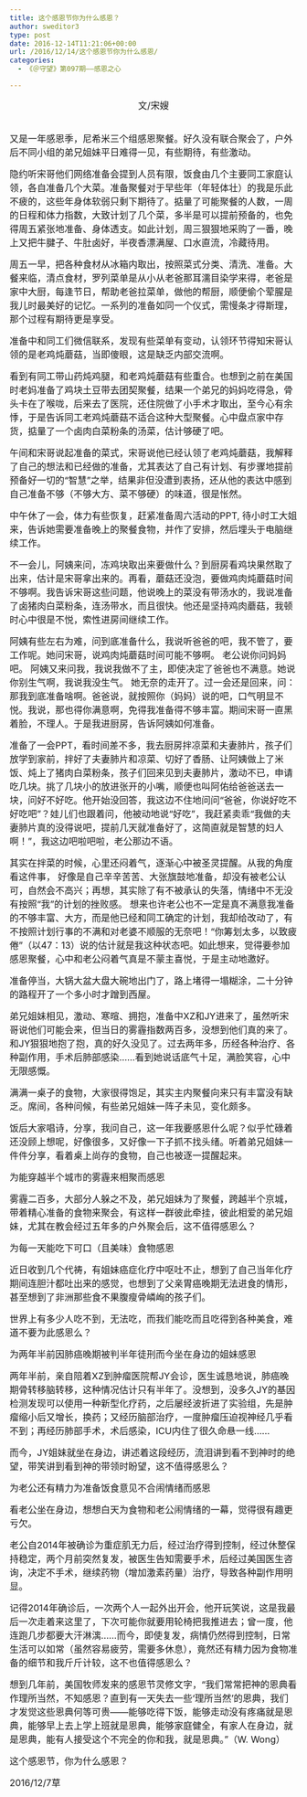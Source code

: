 ```yaml
---
title: 这个感恩节你为什么感恩？
author: sweditor3
type: post
date: 2016-12-14T11:21:06+00:00
url: /2016/12/14/这个感恩节你为什么感恩/
categories:
  - 《＠守望》第097期——感恩之心

---
```

<p style="text-align: center;">
  <span style="font-size: 12pt;">文/宋嫂</span>
</p>

<span style="font-size: 12pt;"><br /> 又是一年感恩季，尼希米三个组感恩聚餐。好久没有联合聚会了，户外后不同小组的弟兄姐妹平日难得一见，有些期待，有些激动。</span>

<span style="font-size: 12pt;">隐约听宋哥他们网络准备会提到人员有限，饭食由几个主要同工家庭认领，各自准备几个大菜。准备聚餐对于早些年（年轻体壮）的我是乐此不疲的，这些年身体软弱只剩下期待了。掂量了可能聚餐的人数，一周的日程和体力指数，大致计划了几个菜，多半是可以提前预备的，也免得周五紧张地准备、身体透支。如此计划，周三狠狠地采购了一番，晚上又把牛腱子、牛肚卤好，半夜香漂满屋、口水直流，冷藏待用。</span>

<span style="font-size: 12pt;">周五一早，把各种食材从冰箱内取出，按照菜式分类、清洗、准备。大餐来临，清点食材，罗列菜单是从小从老爸那耳濡目染学来得，老爸是家中大厨，每逢节日，帮助老爸拉菜单，做他的帮厨，顺便偷个荤腥是我儿时最美好的记忆。一系列的准备如同一个仪式，需慢条才得斯理，那个过程有期待更是享受。</span>

<span style="font-size: 12pt;">准备中和同工们微信联系，发现有些菜单有变动，认领环节得知宋哥认领的是老鸡炖蘑菇，当即傻眼，这是缺乏内部交流啊。</span>

<span style="font-size: 12pt;">看到有同工带山药炖鸡腿，和老鸡炖蘑菇有些重合。也想到之前在美国时老妈准备了鸡块土豆带去团契聚餐，结果一个弟兄的妈妈吃得急，骨头卡在了喉咙，后来去了医院，还住院做了小手术才取出，至今心有余悸，于是告诉同工老鸡炖蘑菇不适合这种大型聚餐。心中盘点家中存货，掂量了一个卤肉白菜粉条的汤菜，估计够硬了吧。</span>

<span style="font-size: 12pt;">午间和宋哥说起准备的菜式，宋哥说他已经认领了老鸡炖蘑菇，我解释了自己的想法和已经做的准备，尤其表达了自己有计划、有步骤地提前预备好一切的“智慧”之举，结果非但没遭到表扬，还从他的表达中感到自己准备不够（不够大方、菜不够硬）的味道，很是怅然。</span>

<span style="font-size: 12pt;">中午休了一会，体力有些恢复，赶紧准备周六活动的PPT, 待小时工大姐来，告诉她需要准备晚上的聚餐食物，并作了安排，然后埋头于电脑继续工作。</span>

<span style="font-size: 12pt;">不一会儿，阿姨来问，冻鸡块取出来要做什么？到厨房看鸡块果然取了出来，估计是宋哥拿出来的。再看，蘑菇还没泡，要做鸡肉炖蘑菇时间不够啊。我告诉宋哥这些问题，他说晚上的菜没有带汤水的，我说准备了卤猪肉白菜粉条，连汤带水，而且很快。他还是坚持鸡肉蘑菇，我顿时心中很是不悦，索性进房间继续工作。</span>

<span style="font-size: 12pt;">阿姨有些左右为难，问到底准备什么，我说听爸爸的吧，我不管了，要工作呢。她问宋哥，说鸡肉炖蘑菇时间可能不够啊。 老公说你问妈妈吧。 阿姨又来问我，我说我做不了主，即使决定了爸爸也不满意。她说你别生气啊，我说我没生气。 她无奈的走开了。过一会还是回来，问：那我到底准备啥啊。爸爸说，就按照你（妈妈）说的吧，口气明显不悦。我说，那也得你满意啊，免得我准备得不够丰富。期间宋哥一直黑着脸，不理人。于是我进厨房，告诉阿姨如何准备。</span>

<span style="font-size: 12pt;">准备了一会PPT，看时间差不多，我去厨房拌凉菜和夫妻肺片，孩子们放学到家前，拌好了夫妻肺片和凉菜、切好了香肠、让阿姨做上了米饭、炖上了猪肉白菜粉条，孩子们回来见到夫妻肺片，激动不已，申请吃几块。挑了几块小的放进张开的小嘴，顺便也叫阿佑给爸爸送去一块，问好不好吃。他开始没回答，我这边不住地问问“爸爸，你说好吃不好吃吧”？娃儿们也跟着问，他被动地说“好吃”，我赶紧卖乖“我做的夫妻肺片真的没得说吧，提前几天就准备好了，这简直就是智慧的妇人啊！”，我这边吧啦吧啦，老公那边不语。</span>

<span style="font-size: 12pt;">其实在拌菜的时候，心里还闷着气，逐渐心中被圣灵提醒。从我的角度看这件事， 好像是自己辛辛苦苦、大张旗鼓地准备，却没有被老公认可，自然会不高兴；再想，其实除了有不被承认的失落，情绪中不无没有按照“我”的计划的挫败感。 想来也许老公也不一定是真不满意我准备的不够丰富、大方，而是他已经和同工确定的计划，我却给改动了，有不按照计划行事的不满和对老婆不顺服的无奈吧！“你筹划太多，以致疲倦”（以47：13）说的估计就是我这种状态吧。如此想来，觉得要参加感恩聚餐，心中和老公闷着气真是不蒙主喜悦，于是主动地邀好。</span>

<span style="font-size: 12pt;">准备停当，大锅大盆大盘大碗地出门了，路上堵得一塌糊涂，二十分钟的路程开了一个多小时才蹭到西屋。</span>

<span style="font-size: 12pt;">弟兄姐妹相见，激动、寒暄、拥抱，准备中XZ和JY进来了，虽然听宋哥说他们可能会来，但当日的雾霾指数两百多，没想到他们真的来了。和JY狠狠地抱了抱，真的好久没见了。过去两年多，历经各种治疗、各种副作用，手术后肺部感染……看到她说话底气十足，满脸笑容，心中无限感慨。</span>

<span style="font-size: 12pt;">满满一桌子的食物，大家很得饱足，其实主内聚餐向来只有丰富没有缺乏。席间，各种问候，有些弟兄姐妹一阵子未见，变化颇多。</span>

<span style="font-size: 12pt;">饭后大家唱诗，分享，我问自己，这一年我要感恩什么呢？似乎忙碌着还没顾上想呢，好像很多，又好像一下子抓不找头绪。听着弟兄姐妹一件件分享，看着桌上尚存的食物，自己也被逐一提醒起来。</span>

<span style="font-size: 12pt;">为能穿越半个城市的雾霾来相聚而感恩</span>

<span style="font-size: 12pt;">雾霾二百多，大部分人躲之不及，弟兄姐妹为了聚餐，跨越半个京城，带着精心准备的食物来聚会，有这样一群彼此牵挂，彼此相爱的弟兄姐妹，尤其在教会经过五年多的户外聚会后，这不值得感恩么？</span>

<span style="font-size: 12pt;">为每一天能吃下可口（且美味）食物感恩</span>

<span style="font-size: 12pt;">近日收到几个代祷，有姐妹癌症化疗中呕吐不止，想到了自己当年化疗期间连胆汁都吐出来的感觉，也想到了父亲胃癌晚期无法进食的情形，甚至想到了非洲那些食不果腹瘦骨嶙峋的孩子们。</span>

<span style="font-size: 12pt;">世界上有多少人吃不到，无法吃，而我们能吃而且吃得到各种美食，难道不要为此感恩么？</span>

<span style="font-size: 12pt;">为两年半前因肺癌晚期被判半年徒刑而今坐在身边的姐妹感恩</span>

<span style="font-size: 12pt;">两年半前，亲自陪着XZ到肿瘤医院帮JY会诊，医生诚恳地说，肺癌晚期骨转移脑转移，这种情况估计只有半年了。没想到，没多久JY的基因检测发现可以使用一种新型化疗药，之后屡经波折进了实验组，先是肿瘤缩小后又增长，换药；又经历脑部治疗，一度肿瘤压迫视神经几乎看不到；再经历肺部手术，术后感染，ICU内住了很久命悬一线……</span>

<span style="font-size: 12pt;">而今，JY姐妹就坐在身边，讲述着这段经历，流泪讲到看不到神时的绝望，带笑讲到看到神的带领时盼望，这不值得感恩么？</span>

<span style="font-size: 12pt;">为老公还有精力为准备饭食意见不合闹情绪而感恩</span>

<span style="font-size: 12pt;">看老公坐在身边，想想白天为食物和老公闹情绪的一幕，觉得很有趣更亏欠。</span>

<span style="font-size: 12pt;">老公自2014年被确诊为重症肌无力后，经过治疗得到控制，经过休整保持稳定，两个月前突然复发，被医生告知需要手术，后经过美国医生咨询，决定不手术，继续药物（增加激素药量）治疗，导致各种副作用明显。</span>

<span style="font-size: 12pt;">记得2014年确诊后，一次两个人一起外出开会，他开玩笑说，这是我最后一次走着来这里了，下次可能你就要用轮椅把我推进去；曾一度，他连跑几步都要大汗淋漓……而今，即使复发，病情仍然得到控制，日常生活可以如常（虽然容易疲劳，需要多休息），竟然还有精力因为食物准备的细节和我斤斤计较，这不也值得感恩么？</span>

<span style="font-size: 12pt;">想到几年前，美国牧师发来的感恩节灵修文字，“我们常常把神的恩典看作理所当然，不知感恩？直到有一天失去一些‘理所当然’的恩典，我们才发觉这些恩典何等可贵——能够吃得下饭，能够走动没有疼痛就是恩典，能够早上去上学上班就是恩典，能够家庭健全，有家人在身边，就是恩典，能有人接受这个不完全的你和我，就是恩典。”（W. Wong）</span>

<span style="font-size: 12pt;">这个感恩节，你为什么感恩？</span>

<span style="font-size: 12pt;">2016/12/7草</span>